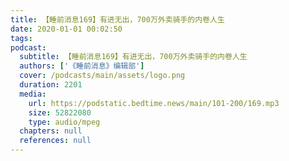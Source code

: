 ```yaml
---
title: 【睡前消息169】有进无出，700万外卖骑手的内卷人生
date: 2020-01-01 00:02:50
tags:
podcast:
  subtitle: 【睡前消息169】有进无出，700万外卖骑手的内卷人生
  authors: ['《睡前消息》编辑部']
  cover: /podcasts/main/assets/logo.png
  duration: 2201
  media:
    url: https://podstatic.bedtime.news/main/101-200/169.mp3
    size: 52822080
    type: audio/mpeg
  chapters: null
  references: null
---
```

